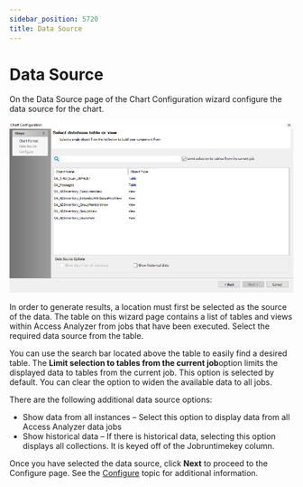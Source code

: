 ```yaml
---
sidebar_position: 5720
title: Data Source
---
```


# Data Source

On the Data Source page of the Chart Configuration wizard configure the data source for the chart.

![Chart Configuration wizard Data Source page](../../../../../../../static/images/AccessAnalyzer_12.0/Content/Resources/Images/EnterpriseAuditor/Admin/Report/ChartWizard/DataSource.png "Chart Configuration wizard Data Source page")

In order to generate results, a location must first be selected as the source of the data. The table on this wizard page contains a list of tables and views within Access Analyzer from jobs that have been executed. Select the required data source from the table.

You can use the search bar located above the table to easily find a desired table. The **Limit selection to tables from the current job**option limits the displayed data to tables from the current job. This option is selected by default. You can clear the option to widen the available data to all jobs.

There are the following additional data source options:

* Show data from all instances – Select this option to display data from all Access Analyzer data jobs
* Show historical data – If there is historical data, selecting this option displays all collections. It is keyed off of the Jobruntimekey column.

Once you have selected the data source, click **Next** to proceed to the Configure page. See the [Configure](Configure "Configure") topic for additional information.